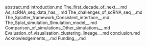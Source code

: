 abstract.md
introduction.md
The_first_decade_of_next__.md
As_scRNA_seq_data_has__.md
The_challenges_of_scRNA_seq__.md
The_Splatter_framework_Consistent_interface__.md
The_Splat_simulation_Simulation_model__.md
Comparison_of_simulations_Other_simulations__.md
Evaluation_of_visualisation_clustering_lineage__.md
conclusion.md
Acknowledgements__.md
Funding__.md
